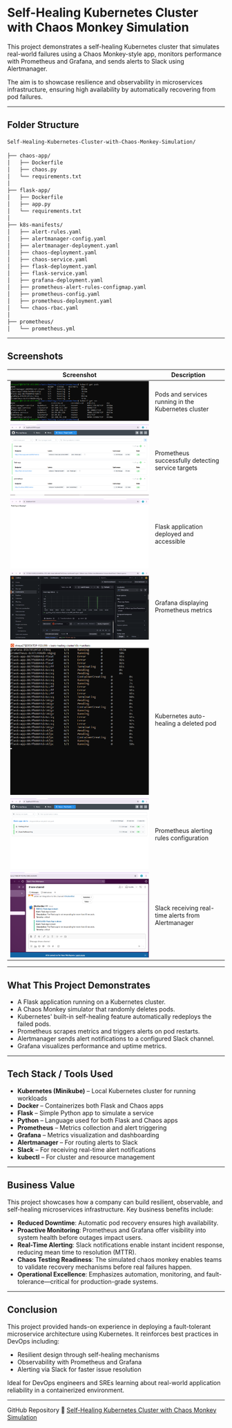 # Self-Healing Kubernetes Cluster with Chaos Monkey Simulation

This project demonstrates a self-healing Kubernetes cluster that simulates real-world failures using a Chaos Monkey-style app, monitors performance with Prometheus and Grafana, and sends alerts to Slack using Alertmanager.

The aim is to showcase resilience and observability in microservices infrastructure, ensuring high availability by automatically recovering from pod failures.

---

## Folder Structure

```
Self-Healing-Kubernetes-Cluster-with-Chaos-Monkey-Simulation/

├── chaos-app/
│   ├── Dockerfile
│   ├── chaos.py
│   └── requirements.txt
│
├── flask-app/
│   ├── Dockerfile
│   ├── app.py
│   └── requirements.txt
│
├── k8s-manifests/
│   ├── alert-rules.yaml
│   ├── alertmanager-config.yaml
│   ├── alertmanager-deployment.yaml
│   ├── chaos-deployment.yaml
│   ├── chaos-service.yaml
│   ├── flask-deployment.yaml
│   ├── flask-service.yaml
│   ├── grafana-deployment.yaml
│   ├── prometheus-alert-rules-configmap.yaml
│   ├── prometheus-config.yaml
│   ├── prometheus-deployment.yaml
│   └── chaos-rbac.yaml
│
├── prometheus/
│   └── prometheus.yml
```

---

## Screenshots

| Screenshot                                           | Description                                         |
| ---------------------------------------------------- | --------------------------------------------------- |
| ![01](screenshots/01-pods-and-services.png)          | Pods and services running in the Kubernetes cluster |
| ![02](screenshots/02-prometheus-targets.png)         | Prometheus successfully detecting service targets   |
| ![03](screenshots/03-flask-app-running.png)          | Flask application deployed and accessible           |
| ![04](screenshots/04-grafana-metrics.png)            | Grafana displaying Prometheus metrics               |
| ![05](screenshots/05-autohealing-pod-recreation.png) | Kubernetes auto-healing a deleted pod               |
| ![06](screenshots/06-prometheus-alerting-rules.png)  | Prometheus alerting rules configuration             |
| ![07](screenshots/07-slack-alerts.png)               | Slack receiving real-time alerts from Alertmanager  |

---

## What This Project Demonstrates

* A Flask application running on a Kubernetes cluster.
* A Chaos Monkey simulator that randomly deletes pods.
* Kubernetes' built-in self-healing feature automatically redeploys the failed pods.
* Prometheus scrapes metrics and triggers alerts on pod restarts.
* Alertmanager sends alert notifications to a configured Slack channel.
* Grafana visualizes performance and uptime metrics.

---

## Tech Stack / Tools Used

* **Kubernetes (Minikube)** – Local Kubernetes cluster for running workloads
* **Docker** – Containerizes both Flask and Chaos apps
* **Flask** – Simple Python app to simulate a service
* **Python** – Language used for both Flask and Chaos apps
* **Prometheus** – Metrics collection and alert triggering
* **Grafana** – Metrics visualization and dashboarding
* **Alertmanager** – For routing alerts to Slack
* **Slack** – For receiving real-time alert notifications
* **kubectl** – For cluster and resource management

---

## Business Value

This project showcases how a company can build resilient, observable, and self-healing microservices infrastructure. Key business benefits include:

* **Reduced Downtime**: Automatic pod recovery ensures high availability.
* **Proactive Monitoring**: Prometheus and Grafana offer visibility into system health before outages impact users.
* **Real-Time Alerting**: Slack notifications enable instant incident response, reducing mean time to resolution (MTTR).
* **Chaos Testing Readiness**: The simulated chaos monkey enables teams to validate recovery mechanisms before real failures happen.
* **Operational Excellence**: Emphasizes automation, monitoring, and fault-tolerance—critical for production-grade systems.

---

## Conclusion

This project provided hands-on experience in deploying a fault-tolerant microservice architecture using Kubernetes. It reinforces best practices in DevOps including:

* Resilient design through self-healing mechanisms
* Observability with Prometheus and Grafana
* Alerting via Slack for faster issue resolution

Ideal for DevOps engineers and SREs learning about real-world application reliability in a containerized environment.

---

GitHub Repository
🔗 [Self-Healing Kubernetes Cluster with Chaos Monkey Simulation](https://github.com/shreya-singh27/Self-Healing-Kubernetes-Cluster-with-Chaos-Monkey-Simulation)

